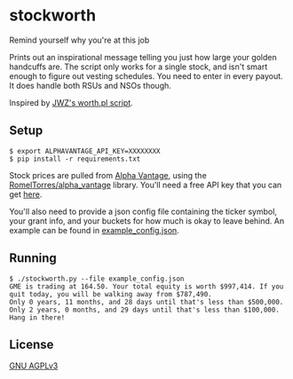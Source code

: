 # stockworth
Remind yourself why you're at this job

Prints out an inspirational message telling you just how large your golden handcuffs are. The script only works for a single stock, and isn't smart enough to figure out vesting schedules. You need to enter in every payout. It does handle both RSUs and NSOs though. 

Inspired by [JWZ's worth.pl script](https://www.jwz.org/hacks/).


## Setup

```
$ export ALPHAVANTAGE_API_KEY=XXXXXXXX
$ pip install -r requirements.txt
```

Stock prices are pulled from [Alpha Vantage](https://www.alphavantage.co/), using the [RomelTorres/alpha_vantage](https://github.com/RomelTorres/alpha_vantage) library. You'll need a free API key that you can get [here](https://www.alphavantage.co/support/#api-key).

You'll also need to provide a json config file containing the ticker symbol, your grant info, and your buckets for how much is okay to leave behind. An example can be found in [example_config.json](example_config.json).

## Running

```
$ ./stockworth.py --file example_config.json
GME is trading at 164.50. Your total equity is worth $997,414. If you quit today, you will be walking away from $787,490.
Only 0 years, 11 months, and 28 days until that's less than $500,000.
Only 2 years, 0 months, and 29 days until that's less than $100,000.
Hang in there!
```

## License

[GNU AGPLv3](https://choosealicense.com/licenses/agpl-3.0/)
